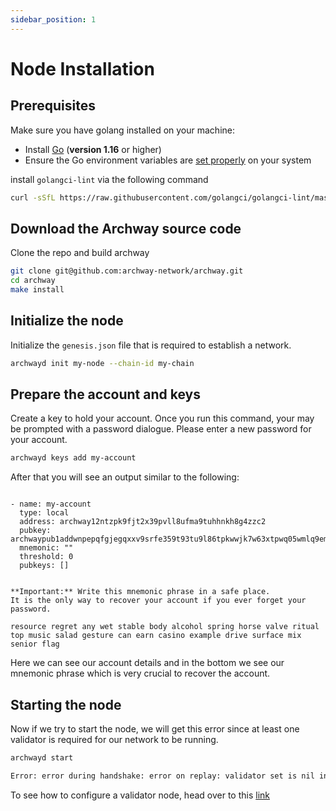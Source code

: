 ```yaml
---
sidebar_position: 1
---
```


# Node Installation


## Prerequisites


Make sure you have golang installed on your machine:

- Install [Go](https://golang.org/doc/install) (**version 1.16** or higher)
- Ensure the Go environment variables are [set properly](https://golang.org/doc/gopath_code#GOPATH) on your system


<!-- Let's first cleanup our network in case you have setup an `archway` node before.

```bash
rm -rf ~/.archway
```

**Note**: This command will remove all data and configs you already set.
 -->

install `golangci-lint` via the following command

```bash
curl -sSfL https://raw.githubusercontent.com/golangci/golangci-lint/master/install.sh | sh -s -- -b $(go env GOPATH)/bin v1.42.1
```


## Download the Archway source code

Clone the repo and build archway

```bash
git clone git@github.com:archway-network/archway.git
cd archway
make install
```

## Initialize the node

Initialize the `genesis.json` file that is required to establish a network.

```bash
archwayd init my-node --chain-id my-chain
```

## Prepare the account and keys

Create a key to hold your account. Once you run this command, your may be prompted with a password dialogue. Please enter a new password for your account.

```bash
archwayd keys add my-account
```

After that you will see an output similar to the following:

```

- name: my-account
  type: local
  address: archway12ntzpk9fjt2x39pvll8ufma9tuhhnkh8g4zzc2
  pubkey: archwaypub1addwnpepqfgjegqxxv9srfe359t93tu9l86tpkwwjk7w63xtpwq05wmlq9emjmxfmmv
  mnemonic: ""
  threshold: 0
  pubkeys: []


**Important:** Write this mnemonic phrase in a safe place.
It is the only way to recover your account if you ever forget your password.

resource regret any wet stable body alcohol spring horse valve ritual top music salad gesture can earn casino example drive surface mix senior flag
```

Here we can see our account details and in the bottom we see our mnemonic phrase which is very crucial to recover the account.

## Starting the node

Now if we try to start the node, we will get this error since at least one validator is required for our network to be running.

```bash
archwayd start

Error: error during handshake: error on replay: validator set is nil in genesis and still empty after InitChain
```

To see how to configure a validator node, head over to this [link](../validator/overview.md)